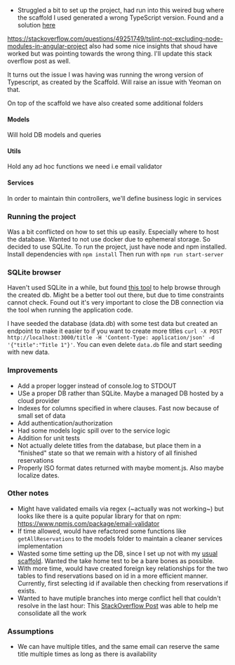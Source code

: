 - Struggled a bit to set up the project, had run into this weired bug where the scaffold I used generated a wrong TypeScript version. Found and a solution [here](https://github.com/DefinitelyTyped/DefinitelyTyped/issues/53397)

https://stackoverflow.com/questions/49251749/tslint-not-excluding-node-modules-in-angular-project also had some nice insights that shoud have worked but was pointing towards the wrong thing. I'll update this stack overflow post as well.

It turns out the issue I was having was running the wrong version of Typescript, as created by the Scaffold. Will raise an issue with Yeoman on that.

On top of the scaffold we have also created some additional folders

#### Models
Will hold DB models and queries

#### Utils
Hold any ad hoc functions we need i.e email validator

#### Services
In order to maintain thin controllers, we'll define business logic in services

### Running the project

Was a bit conflicted on how to set this up easily. Especially where to host the database. Wanted to not use docker due to ephemeral storage. So decided to use SQLite.
To run the project, just have node and npm installed. Install dependencies with `npm install` Then run with `npm run start-server`

### SQLite browser
Haven't used SQLite in a while, but found [this tool](https://sqlitebrowser.org/dl/) to help browse through the created db. Might be a better tool out there, but due to time constraints cannot check.
Found out it's very important to close the DB connection via the tool when running the application code. 

I have seeded the database (data.db) with some test data but created an endpoint to make it easier to if you want to create more titles `curl -X POST http://localhost:3000/title -H 'Content-Type: application/json' -d '{"title":"Title 1"}'`. You can even delete `data.db` file and start seeding with new data.


### Improvements
- Add a proper logger instead of console.log to STDOUT
- USe a proper DB rather than SQLite. Maybe a managed DB hosted by a cloud provider
- Indexes for columns specified in where clauses. Fast now because of small set of data
- Add authentication/authorization
- Had some models logic spill over to the service logic
- Addition for unit tests
- Not actually delete titles from the database, but place them in a "finished" state so that we remain with a history of all finished reservations
- Properly ISO format dates returned with maybe moment.js. Also maybe localize dates.

### Other notes
- Might have validated emails via regex (~actually was not working~) but looks like there is a quite popular library for that on npm: https://www.npmjs.com/package/email-validator
- If time allowed, would have refactored some functions like `getAllReservations` to the models folder to maintain a cleaner services implementation
- Wasted some time setting up the DB, since I set up not with my [usual scaffold](https://github.com/javieraviles/node-typescript-koa-rest). Wanted the take home test to be a bare bones as possible.
- With more time, would have created foreign key relationships for the two tables to find reservations based on id in a more efficient manner. Currently, first selecting id if available then checking from reservations if exists.
- Wanted to have mutiple branches into merge conflict hell that couldn't resolve in the last hour: This [StackOverflow Post](https://stackoverflow.com/a/17903155) was able to help me consolidate all the work

### Assumptions
- We can have multiple titles, and the same email can reserve the same title multiple times as long as there is availability
